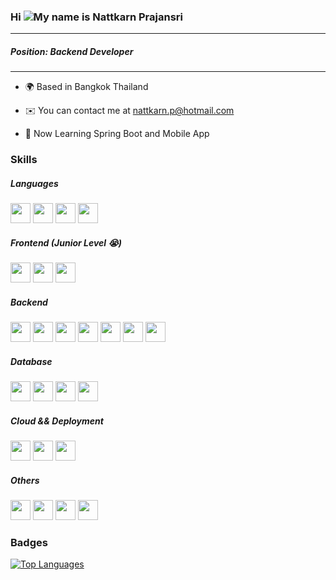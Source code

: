 ### Hi ![](https://user-images.githubusercontent.com/18350557/176309783-0785949b-9127-417c-8b55-ab5a4333674e.gif)My name is Nattkarn Prajansri

---

##### Position: Backend Developer

---

- 🌍 Based in Bangkok Thailand

- ✉️ You can contact me at [nattkarn.p@hotmail.com](mailto:nattkarn.p@hotmail.com)

- 🧠 Now Learning Spring Boot and Mobile App

### Skills

##### Languages

<p align="left">
<a><img height='32' src="https://cdn.jsdelivr.net/gh/devicons/devicon@latest/icons/javascript/javascript-plain.svg"/></a>
<a><img height='32' src="https://cdn.jsdelivr.net/gh/devicons/devicon@latest/icons/python/python-original.svg"/></a>
<a><img height='32' src="https://raw.githubusercontent.com/danielcranney/readme-generator/main/public/icons/skills/typescript-colored.svg" /></a>
<a><img height='32' src="https://cdn.jsdelivr.net/gh/devicons/devicon@latest/icons/java/java-original.svg"/></a>
</p>

##### Frontend (Junior Level :sob:)

<p align="left">
<a><img height='32' src="https://cdn.jsdelivr.net/gh/devicons/devicon@latest/icons/react/react-original.svg" /></a>
<a><img height='32' src="https://cdn.jsdelivr.net/gh/devicons/devicon@latest/icons/flutter/flutter-original.svg" /></a>
<a><img height='32' src="https://cdn.jsdelivr.net/gh/devicons/devicon@latest/icons/html5/html5-original.svg"/></a>
</p>

##### Backend

<p align="left">
<a><img height='32' src="https://cdn.jsdelivr.net/gh/devicons/devicon@latest/icons/nestjs/nestjs-original.svg" /></a>
<a><img height='32' src="https://cdn.jsdelivr.net/gh/devicons/devicon@latest/icons/django/django-plain.svg" /></a>
<a><img height='32' src="https://cdn.jsdelivr.net/gh/devicons/devicon@latest/icons/djangorest/djangorest-original.svg" /></a>
<a><img height='32' src="https://cdn.jsdelivr.net/gh/devicons/devicon@latest/icons/swagger/swagger-original.svg" /></a>
<a><img height='32' src="https://cdn.jsdelivr.net/gh/devicons/devicon@latest/icons/fastapi/fastapi-original.svg" /></a>
<a><img height='32' src="https://cdn.jsdelivr.net/gh/devicons/devicon@latest/icons/express/express-original.svg" /></a>
<a><img height='32' src="https://cdn.jsdelivr.net/gh/devicons/devicon@latest/icons/spring/spring-original.svg" /></a>


</p>

##### Database

<p align="left">
<a><img height='32' src="https://cdn.jsdelivr.net/gh/devicons/devicon@latest/icons/mysql/mysql-original.svg" /></a>
<a><img height='32' src="https://cdn.jsdelivr.net/gh/devicons/devicon@latest/icons/mongodb/mongodb-plain-wordmark.svg" /></a>
<a><img height='32' src="https://cdn.jsdelivr.net/gh/devicons/devicon@latest/icons/oracle/oracle-original.svg" /></a>
<a><img height='32' src="https://cdn.jsdelivr.net/gh/devicons/devicon@latest/icons/postgresql/postgresql-original.svg" /></a>


</p>

##### Cloud && Deployment

<p align="left">
<a><img height='32' src="https://cdn.jsdelivr.net/gh/devicons/devicon@latest/icons/googlecloud/googlecloud-original.svg" /></a>
<a><img height='32' src="https://cdn.jsdelivr.net/gh/devicons/devicon@latest/icons/docker/docker-original.svg" /></a>
<a><img height='32' src="https://cdn.jsdelivr.net/gh/devicons/devicon@latest/icons/jenkins/jenkins-original.svg" /></a>




</p>

##### Others

<p align="left">
<a><img height='32' src="https://cdn.jsdelivr.net/gh/devicons/devicon@latest/icons/git/git-original.svg" /></a>
<a><img height='32' src="https://cdn.jsdelivr.net/gh/devicons/devicon@latest/icons/vscode/vscode-original.svg" /></a>
<a><img height='32' src="https://cdn.jsdelivr.net/gh/devicons/devicon@latest/icons/postman/postman-original.svg" /></a>
<a><img height='32' src="https://cdn.jsdelivr.net/gh/devicons/devicon@latest/icons/linux/linux-original.svg" /></a>



</p>


### Badges

<a href="https://github-readme-stats.vercel.app/api/top-langs/?username=nattkarn&langs_count=10&title_color=0891b2&text_color=ffffff&icon_color=0891b2&bg_color=1c1917&hide_border=true&locale=en&custom_title=Top%20%Languages"  align="left"><img src="https://github-readme-stats.vercel.app/api/top-langs/?username=nattkarn&langs_count=10&title_color=0891b2&text_color=ffffff&icon_color=0891b2&bg_color=1c1917&hide_border=true&locale=en&custom_title=Top%20%Languages"  alt="Top Languages"/></a>
